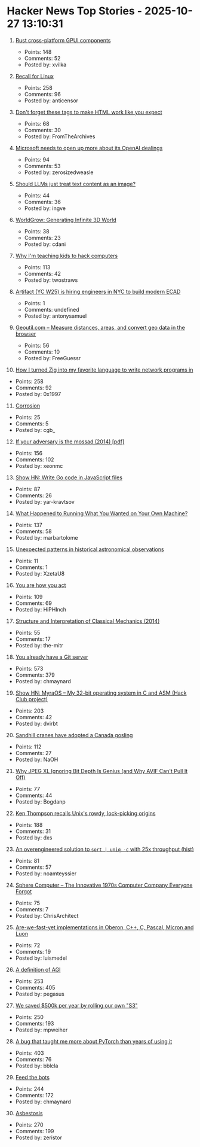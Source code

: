 # Hacker News Top Stories - 2025-10-27 13:10:31

1. [Rust cross-platform GPUI components](https://github.com/longbridge/gpui-component)
   - Points: 148
   - Comments: 52
   - Posted by: xvilka

2. [Recall for Linux](https://github.com/rolflobker/recall-for-linux)
   - Points: 258
   - Comments: 96
   - Posted by: anticensor

3. [Don't forget these tags to make HTML work like you expect](https://blog.jim-nielsen.com/2025/dont-forget-these-html-tags/)
   - Points: 68
   - Comments: 30
   - Posted by: FromTheArchives

4. [Microsoft needs to open up more about its OpenAI dealings](https://www.wsj.com/tech/ai/microsoft-needs-to-open-up-more-about-its-openai-dealings-59102de8)
   - Points: 94
   - Comments: 53
   - Posted by: zerosizedweasle

5. [Should LLMs just treat text content as an image?](https://www.seangoedecke.com/text-tokens-as-image-tokens/)
   - Points: 44
   - Comments: 36
   - Posted by: ingve

6. [WorldGrow: Generating Infinite 3D World](https://github.com/world-grow/WorldGrow)
   - Points: 38
   - Comments: 23
   - Posted by: cdani

7. [Why I'm teaching kids to hack computers](https://www.hacktivate.app/why-teach-kids-to-hack)
   - Points: 113
   - Comments: 42
   - Posted by: twostraws

8. [Artifact (YC W25) is hiring engineers in NYC to build modern ECAD](undefined)
   - Points: 1
   - Comments: undefined
   - Posted by: antonysamuel

9. [Geoutil.com – Measure distances, areas, and convert geo data in the browser](https://geoutil.com)
   - Points: 56
   - Comments: 10
   - Posted by: FreeGuessr

10. [How I turned Zig into my favorite language to write network programs in](https://lalinsky.com/2025/10/26/zio-async-io-for-zig.html)
   - Points: 258
   - Comments: 92
   - Posted by: 0x1997

11. [Corrosion](https://fly.io/blog/corrosion/)
   - Points: 25
   - Comments: 5
   - Posted by: cgb_

12. [If your adversary is the mossad (2014) [pdf]](https://www.usenix.org/system/files/1401_08-12_mickens.pdf)
   - Points: 156
   - Comments: 102
   - Posted by: xeonmc

13. [Show HN: Write Go code in JavaScript files](https://www.npmjs.com/package/vite-plugin-use-golang)
   - Points: 87
   - Comments: 26
   - Posted by: yar-kravtsov

14. [What Happened to Running What You Wanted on Your Own Machine?](https://hackaday.com/2025/10/22/what-happened-to-running-what-you-wanted-on-your-own-machine/)
   - Points: 137
   - Comments: 58
   - Posted by: marbartolome

15. [Unexpected patterns in historical astronomical observations](https://www.su.se/english/news/unexpected-patterns-in-historical-astronomical-observations-1.855042)
   - Points: 11
   - Comments: 1
   - Posted by: XzetaU8

16. [You are how you act](https://boz.com/articles/you-are-how-you-act)
   - Points: 109
   - Comments: 69
   - Posted by: HiPHInch

17. [Structure and Interpretation of Classical Mechanics (2014)](https://tgvaughan.github.io/sicm/toc.html)
   - Points: 55
   - Comments: 17
   - Posted by: the-mitr

18. [You already have a Git server](https://maurycyz.com/misc/easy_git/)
   - Points: 573
   - Comments: 379
   - Posted by: chmaynard

19. [Show HN: MyraOS – My 32-bit operating system in C and ASM (Hack Club project)](https://github.com/dvir-biton/MyraOS)
   - Points: 203
   - Comments: 42
   - Posted by: dvirbt

20. [Sandhill cranes have adopted a Canada gosling](https://www.smithsonianmag.com/science-nature/these-sandhill-cranes-have-adopted-a-canadian-gosling-and-birders-have-flocked-to-watch-the-strange-family-180986828/)
   - Points: 112
   - Comments: 27
   - Posted by: NaOH

21. [Why JPEG XL Ignoring Bit Depth Is Genius (and Why AVIF Can't Pull It Off)](https://www.fractionalxperience.com/ux-ui-graphic-design-blog/why-jpeg-xl-ignoring-bit-depth-is-genius)
   - Points: 77
   - Comments: 44
   - Posted by: Bogdanp

22. [Ken Thompson recalls Unix's rowdy, lock-picking origins](https://thenewstack.io/ken-thompson-recalls-unixs-rowdy-lock-picking-origins/)
   - Points: 188
   - Comments: 31
   - Posted by: dxs

23. [An overengineered solution to `sort | uniq -c` with 25x throughput (hist)](https://github.com/noamteyssier/hist-rs)
   - Points: 81
   - Comments: 57
   - Posted by: noamteyssier

24. [Sphere Computer – The Innovative 1970s Computer Company Everyone Forgot](https://sphere.computer/)
   - Points: 75
   - Comments: 7
   - Posted by: ChrisArchitect

25. [Are-we-fast-yet implementations in Oberon, C++, C, Pascal, Micron and Luon](https://github.com/rochus-keller/Are-we-fast-yet)
   - Points: 72
   - Comments: 19
   - Posted by: luismedel

26. [A definition of AGI](https://arxiv.org/abs/2510.18212)
   - Points: 253
   - Comments: 405
   - Posted by: pegasus

27. [We saved $500k per year by rolling our own "S3"](https://engineering.nanit.com/how-we-saved-500-000-per-year-by-rolling-our-own-s3-6caec1ee1143)
   - Points: 250
   - Comments: 193
   - Posted by: mpweiher

28. [A bug that taught me more about PyTorch than years of using it](https://elanapearl.github.io/blog/2025/the-bug-that-taught-me-pytorch/)
   - Points: 403
   - Comments: 76
   - Posted by: bblcla

29. [Feed the bots](https://maurycyz.com/misc/the_cost_of_trash/)
   - Points: 244
   - Comments: 172
   - Posted by: chmaynard

30. [Asbestosis](https://diamondgeezer.blogspot.com/2025/10/asbestosis.html)
   - Points: 270
   - Comments: 199
   - Posted by: zeristor

